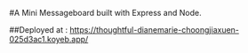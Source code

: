 #A Mini Messageboard built with Express and Node.

##Deployed at : https://thoughtful-dianemarie-choongjiaxuen-025d3ac1.koyeb.app/ 
